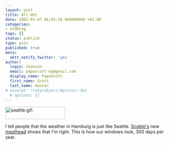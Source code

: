 ```yaml
---
layout: post
title: All Wet
date: 2002-03-07 06:03:18.000000000 +01:00
categories:
- oldblog
tags: []
status: publish
type: post
published: true
meta:
  aktt_notify_twitter: 'yes'
author:
  login: shanson
  email: papascott-wp@gmail.com
  display_name: PapaScott
  first_name: Scott
  last_name: Hanson
# excerpt: !ruby/object:Hpricot::Doc
  # options: {}
---
```

<p><a href="http://radio.weblogs.com/0001011/"><img src="http://www.papascott.de/wordpress/wp-content/uploads/2002/03/seattle.gif" height="39" width="188" border="0" alt="seattle.gif: " /></a></p>
<p>I tell people that the weather in Hamburg is just like Seattle. <a href="http://radio.weblogs.com/0001011/">Scoble's</a> new <a href="http://radio.weblogs.com/0001011/2002/03/06.html#a1057">masthead</a> shows that I'm right. This is how our windows look, 300 days per year.</p>
